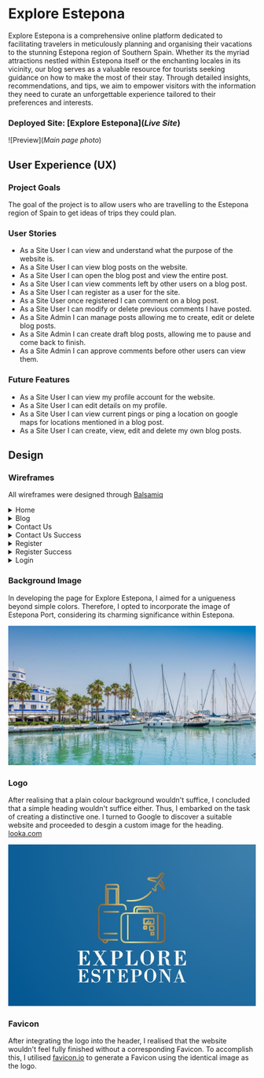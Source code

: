 # Explore Estepona

Explore Estepona is a comprehensive online platform dedicated to facilitating travelers in meticulously planning and organising their vacations to the stunning Estepona region of Southern Spain. Whether its the myriad attractions nestled within Estepona itself or the enchanting locales in its vicinity, our blog serves as a valuable resource for tourists seeking guidance on how to make the most of their stay. Through detailed insights, recommendations, and tips, we aim to empower visitors with the information they need to curate an unforgettable experience tailored to their preferences and interests. 

### Deployed Site: [Explore Estepona](*Live Site*)

![Preview](*Main page photo*)

## User Experience (UX)

### Project Goals

The goal of the project is to allow users who are travelling to the Estepona region of Spain to get ideas of trips they could plan. 

### User Stories

- As a Site User I can view and understand what the purpose of the website is. 
- As a Site User I can view blog posts on the website.
- As a Site User I can open the blog post and view the entire post. 
- As a Site User I can view comments left by other users on a blog post.
- As a Site User I can register as a user for the site.
- As a Site User once registered I can comment on a blog post.
- As a Site User I can modify or delete previous comments I have posted.
- As a Site Admin I can manage posts allowing me to create, edit or delete blog posts.
- As a Site Admin I can create draft blog posts, allowing me to pause and come back to finish.
- As a Site Admin I can approve comments before other users can view them. 

### Future Features

- As a Site User I can view my profile account for the website. 
- As a Site User I can edit details on my profile.
- As a Site User I can view current pings or ping a location on google maps for locations mentioned in a blog post.
- As a Site User I can create, view, edit and delete my own blog posts. 

## Design

### Wireframes

All wireframes were designed through [Balsamiq](https://balsamiq.com/)

<details>
  <summary>Home</summary>

  <br>

  ![Home](docs/wireframes/home.jpg)

</details>

<details>
  <summary>Blog</summary>

  <br>

  ![Blog](docs/wireframes/blog.jpg)

</details>

<details>
  <summary>Contact Us</summary>

  <br>

  ![Contact Us](docs/wireframes/contactus.jpg)

</details>

<details>
  <summary>Contact Us Success</summary>

  <br>

  ![Contact Us Success](docs/wireframes/success.jpg)

</details>

<details>
  <summary>Register</summary>

  <br>

  ![Register](docs/wireframes/register.jpg)

</details>

<details>
  <summary>Register Success</summary>

  <br>

  ![Register Success](docs/wireframes/registersuccess.jpg)

</details>

<details>
  <summary>Login</summary>

  <br>

  ![Login](docs/wireframes/login.jpg)

</details>



### Background Image 

In developing the page for Explore Estepona, I aimed for a unigueness beyond simple colors. Therefore, I opted to incorporate the image of Estepona Port, considering its charming significance within Estepona. 

![Estepona Port](static/img/esteponaport.jpg)

### Logo

After realising that a plain colour background wouldn't suffice, I concluded that a simple heading wouldn't suffice either. Thus, I embarked on the task of creating a distinctive one. I turned to Google to discover a suitable website and proceeded to desgin a custom image for the heading.  [looka.com](https://looka.com/editor/175071137) 

![Logo](static/img/Logo.jpg)

### Favicon

After integrating the logo into the header, I realised that the website wouldn't feel fully finished without a corresponding Favicon. To accomplish this, I utilised [favicon.io](https://favicon.io/) to generate a Favicon using the identical image as the logo. 